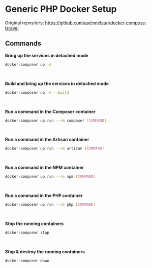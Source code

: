 
# Generic PHP Docker Setup

Original repository: https://github.com/aschmelyun/docker-compose-laravel


## Commands

**Bring up the services in detached mode**

```bash
docker-composer up -d
```
<br />

**Build and bring up the services in detached mode**

```bash
docker-composer up -d --build
```
<br />

**Run a command in the Composer container**

```bash
docker-composer up run --rm composer [COMMAND]
```
<br />

**Run a command in the Artisan container**

```bash
docker-composer up run --rm artisan [COMMAND]
```
<br />

**Run a command in the NPM container**

```bash
docker-composer up run --rm npm [COMMAND]
```
<br />

**Run a command in the PHP container**

```bash
docker-composer up run --rm php [COMMAND]
```
<br />

**Stop the running containers**

```bash
docker-composer stop
```
<br />

**Stop & destroy the running containers**

```bash
docker-composer down
```
<br />
